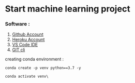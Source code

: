 # Start machine learning project

### Software :

1. [Github Account](https://github.com)
2. [Heroku Account](https://dashboard.heroku.com/login)
3. [VS Code IDE](https://code.visualstudio.com/download)
4. [GIT cli](https://git-scm.com/downloads)

creating conda environment :
```
conda create -p venv python==3.7 -y
```
```
conda activate venv\
```